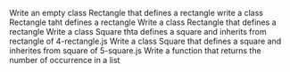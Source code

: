 Write an empty class Rectangle that defines a rectangle
write a class Rectangle taht defines a rectangle
Write a class Rectangle that defines a rectangle
Write a class Square thta defines a square and inherits from rectangle of 4-rectangle.js
Write a class Square that defines a square and inherites from square of 5-square.js
Write a function that returns the number of occurrence in a list
